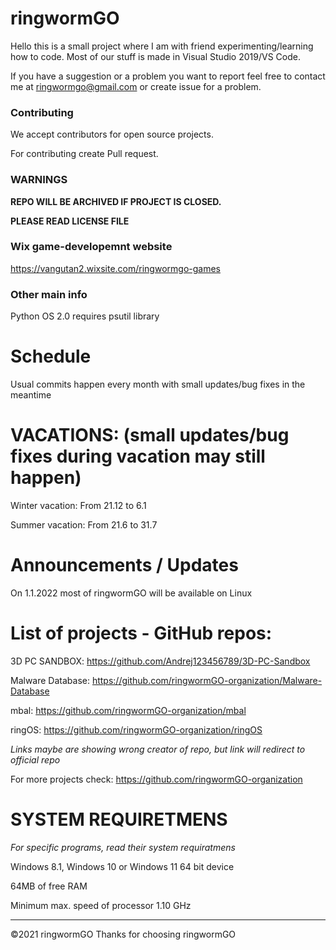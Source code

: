 # ringwormGO
Hello this is a small project where I am with friend experimenting/learning how to code. Most of our stuff is made in Visual Studio 2019/VS Code.

If you have a suggestion or a problem you want to report feel free to contact me at ringwormgo@gmail.com or create issue for a problem.

### Contributing
We accept contributors for open source projects.

For contributing create Pull request.

### WARNINGS

**REPO WILL BE ARCHIVED IF PROJECT IS CLOSED.**

**PLEASE READ LICENSE FILE**

### Wix game-developemnt website
https://vangutan2.wixsite.com/ringwormgo-games

### Other main info
Python OS 2.0 requires psutil library

# Schedule
Usual commits happen every month with small updates/bug fixes in the meantime

# VACATIONS: (small updates/bug fixes during vacation may still happen)

Winter vacation: From 21.12 to 6.1

Summer vacation: From 21.6 to 31.7

# Announcements / Updates
On 1.1.2022 most of ringwormGO will be available on Linux

# List of projects - GitHub repos:

3D PC SANDBOX: https://github.com/Andrej123456789/3D-PC-Sandbox

Malware Database: https://github.com/ringwormGO-organization/Malware-Database

mbal: https://github.com/ringwormGO-organization/mbal

ringOS: https://github.com/ringwormGO-organization/ringOS

*Links maybe are showing wrong creator of repo, but link will redirect to official repo*

For more projects check: https://github.com/ringwormGO-organization

# SYSTEM REQUIRETMENS
*For specific programs, read their system requiratmens*

Windows 8.1, Windows 10 or Windows 11 64 bit device

64MB of free RAM

Minimum max. speed of processor 1.10 GHz

__________

©2021 ringwormGO
Thanks for choosing ringwormGO

